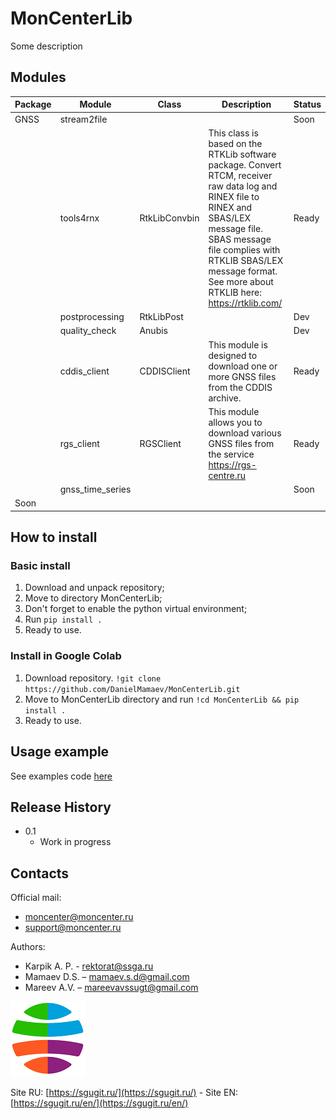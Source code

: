 # MonCenterLib

Some description

## Modules

|Package|Module|Class|Description|Status|
|---|---|---|---|---|
|GNSS|stream2file| | |Soon |
| |tools4rnx|RtkLibConvbin|This class is based on the RTKLib software package. Convert RTCM, receiver raw data log and RINEX file to RINEX and SBAS/LEX message file. SBAS message file complies with RTKLIB SBAS/LEX message format. See more about RTKLIB here: https://rtklib.com/| Ready|
| |postprocessing|RtkLibPost| |Dev|
| |quality_check|Anubis| |Dev|
| |cddis_client|CDDISClient|This module is designed to download one or more GNSS files from the CDDIS archive. |Ready|
| |rgs_client|RGSClient|This module allows you to download various GNSS files from the service https://rgs-centre.ru |Ready|
| |gnss_time_series|| |Soon|
|Soon|| | |

## How to install
### Basic install

1. Download and unpack repository;
2. Move to directory MonCenterLib;
3. Don't forget to enable the python virtual environment;
4. Run `pip install .`
5. Ready to use.


### Install in Google Colab

1. Download repository. `!git clone https://github.com/DanielMamaev/MonCenterLib.git`
2. Move to MonCenterLib directory and run `!cd MonCenterLib && pip install .`
3. Ready to use.

## Usage example

See examples code [here](examples/README.md)

## Release History

* 0.1
    * Work in progress

## Contacts
Official mail:
+ moncenter@moncenter.ru
+ support@moncenter.ru

Authors:
- Karpik A. P. - rektorat@ssga.ru
- Mamaev D.S. – mamaev.s.d@gmail.com
- Mareev A.V. – mareevavssugt@gmail.com

![](ssugt.png)

Site RU: [https://sgugit.ru/](https://sgugit.ru/) - Site EN: [https://sgugit.ru/en/](https://sgugit.ru/en/)